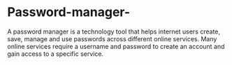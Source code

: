 # Password-manager-
A password manager is a technology tool that helps internet users create, save, manage and use passwords across different online services. Many online services require a username and password to create an account and gain access to a specific service.
